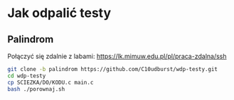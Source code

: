 # Jak odpalić testy

## Palindrom
Połączyć się zdalnie z labami: https://lk.mimuw.edu.pl/pl/praca-zdalna/ssh
```bash
git clone -b palindrom https://github.com/C10udburst/wdp-testy.git
cd wdp-testy
cp SCIEZKA/DO/KODU.c main.c
bash ./porownaj.sh
```
